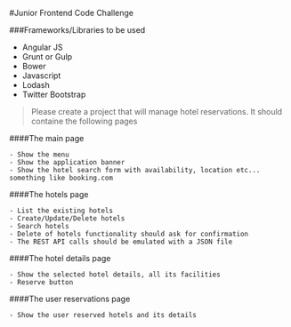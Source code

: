 #Junior Frontend Code Challenge

###Frameworks/Libraries to be used
  * Angular JS
  * Grunt or Gulp
  * Bower
  * Javascript
  * Lodash
  * Twitter Bootstrap

>Please create a project that will manage hotel reservations.
It should containe the following pages

####The main page

    - Show the menu
    - Show the application banner
    - Show the hotel search form with availability, location etc... something like booking.com

####The hotels page

    - List the existing hotels
    - Create/Update/Delete hotels
    - Search hotels
    - Delete of hotels functionality should ask for confirmation
    - The REST API calls should be emulated with a JSON file

####The hotel details page

    - Show the selected hotel details, all its facilities
    - Reserve button

####The user reservations page

    - Show the user reserved hotels and its details
